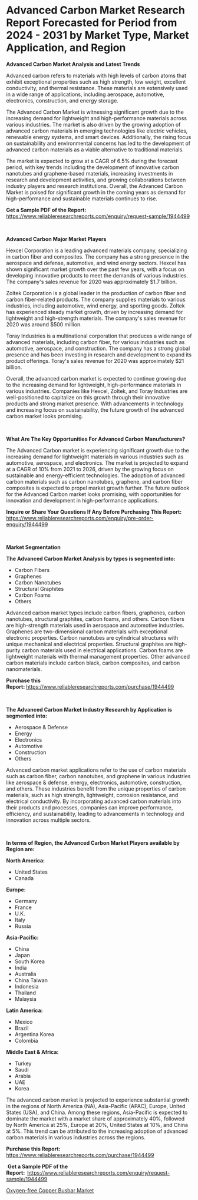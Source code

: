 <p><h1>Advanced Carbon Market Research Report Forecasted for Period from 2024 -  2031 by Market Type, Market Application, and Region</h1></p><p><strong>Advanced Carbon Market Analysis and Latest Trends</strong></p>
<p><p>Advanced carbon refers to materials with high levels of carbon atoms that exhibit exceptional properties such as high strength, low weight, excellent conductivity, and thermal resistance. These materials are extensively used in a wide range of applications, including aerospace, automotive, electronics, construction, and energy storage.</p><p>The Advanced Carbon Market is witnessing significant growth due to the increasing demand for lightweight and high-performance materials across various industries. The market is also driven by the growing adoption of advanced carbon materials in emerging technologies like electric vehicles, renewable energy systems, and smart devices. Additionally, the rising focus on sustainability and environmental concerns has led to the development of advanced carbon materials as a viable alternative to traditional materials.</p><p>The market is expected to grow at a CAGR of 6.5% during the forecast period, with key trends including the development of innovative carbon nanotubes and graphene-based materials, increasing investments in research and development activities, and growing collaborations between industry players and research institutions. Overall, the Advanced Carbon Market is poised for significant growth in the coming years as demand for high-performance and sustainable materials continues to rise.</p></p>
<p><strong>Get a Sample PDF of the Report:&nbsp;</strong> <a href="https://www.reliableresearchreports.com/enquiry/request-sample/1944499">https://www.reliableresearchreports.com/enquiry/request-sample/1944499</a></p>
<p>&nbsp;</p>
<p><strong>Advanced Carbon Major Market Players</strong></p>
<p><p>Hexcel Corporation is a leading advanced materials company, specializing in carbon fiber and composites. The company has a strong presence in the aerospace and defense, automotive, and wind energy sectors. Hexcel has shown significant market growth over the past few years, with a focus on developing innovative products to meet the demands of various industries. The company's sales revenue for 2020 was approximately $1.7 billion.</p><p>Zoltek Corporation is a global leader in the production of carbon fiber and carbon fiber-related products. The company supplies materials to various industries, including automotive, wind energy, and sporting goods. Zoltek has experienced steady market growth, driven by increasing demand for lightweight and high-strength materials. The company's sales revenue for 2020 was around $500 million.</p><p>Toray Industries is a multinational corporation that produces a wide range of advanced materials, including carbon fiber, for various industries such as automotive, aerospace, and construction. The company has a strong global presence and has been investing in research and development to expand its product offerings. Toray's sales revenue for 2020 was approximately $21 billion.</p><p>Overall, the advanced carbon market is expected to continue growing due to the increasing demand for lightweight, high-performance materials in various industries. Companies like Hexcel, Zoltek, and Toray Industries are well-positioned to capitalize on this growth through their innovative products and strong market presence. With advancements in technology and increasing focus on sustainability, the future growth of the advanced carbon market looks promising.</p></p>
<p>&nbsp;</p>
<p><strong>What Are The Key Opportunities For Advanced Carbon Manufacturers?</strong></p>
<p><p>The Advanced Carbon market is experiencing significant growth due to the increasing demand for lightweight materials in various industries such as automotive, aerospace, and electronics. The market is projected to expand at a CAGR of 10% from 2021 to 2026, driven by the growing focus on sustainable and energy-efficient technologies. The adoption of advanced carbon materials such as carbon nanotubes, graphene, and carbon fiber composites is expected to propel market growth further. The future outlook for the Advanced Carbon market looks promising, with opportunities for innovation and development in high-performance applications.</p></p>
<p><strong>Inquire or Share Your Questions If Any Before Purchasing This Report:</strong> <a href="https://www.reliableresearchreports.com/enquiry/pre-order-enquiry/1944499">https://www.reliableresearchreports.com/enquiry/pre-order-enquiry/1944499</a></p>
<p>&nbsp;</p>
<p><strong>Market Segmentation</strong></p>
<p><strong>The Advanced Carbon Market Analysis by types is segmented into:</strong></p>
<p><ul><li>Carbon Fibers</li><li>Graphenes</li><li>Carbon Nanotubes</li><li>Structural Graphites</li><li>Carbon Foams</li><li>Others</li></ul></p>
<p><p>Advanced carbon market types include carbon fibers, graphenes, carbon nanotubes, structural graphites, carbon foams, and others. Carbon fibers are high-strength materials used in aerospace and automotive industries. Graphenes are two-dimensional carbon materials with exceptional electronic properties. Carbon nanotubes are cylindrical structures with unique mechanical and electrical properties. Structural graphites are high-purity carbon materials used in electrical applications. Carbon foams are lightweight materials with thermal management properties. Other advanced carbon materials include carbon black, carbon composites, and carbon nanomaterials.</p></p>
<p><strong>Purchase this Report:&nbsp;</strong><a href="https://www.reliableresearchreports.com/purchase/1944499">https://www.reliableresearchreports.com/purchase/1944499</a></p>
<p>&nbsp;</p>
<p><strong>The Advanced Carbon Market Industry Research by Application is segmented into:</strong></p>
<p><ul><li>Aerospace & Defense</li><li>Energy</li><li>Electronics</li><li>Automotive</li><li>Construction</li><li>Others</li></ul></p>
<p><p>Advanced carbon market applications refer to the use of carbon materials such as carbon fiber, carbon nanotubes, and graphene in various industries like aerospace & defense, energy, electronics, automotive, construction, and others. These industries benefit from the unique properties of carbon materials, such as high strength, lightweight, corrosion resistance, and electrical conductivity. By incorporating advanced carbon materials into their products and processes, companies can improve performance, efficiency, and sustainability, leading to advancements in technology and innovation across multiple sectors.</p></p>
<p>&nbsp;</p>
<p><strong>In terms of Region, the Advanced Carbon Market Players available by Region are:</strong></p>
<p>
    <p> <strong> North America: </strong>
        <ul>
            <li>United States</li>
            <li>Canada</li>
        </ul>
        </p> 
    <p> <strong> Europe: </strong>
        <ul>
            <li>Germany</li>
            <li>France</li>
            <li>U.K.</li>
            <li>Italy</li>
            <li>Russia</li>
        </ul>
        </p> 
    <p> <strong> Asia-Pacific: </strong>
        <ul>
            <li>China</li>
            <li>Japan</li>
            <li>South Korea</li>
            <li>India</li>
            <li>Australia</li>
            <li>China Taiwan</li>
            <li>Indonesia</li>
            <li>Thailand</li>
            <li>Malaysia</li>
        </ul>
        </p> 
    <p> <strong> Latin America: </strong>
        <ul>
            <li>Mexico</li>
            <li>Brazil</li>
            <li>Argentina Korea</li>
            <li>Colombia</li>
        </ul>
        </p> 
    <p> <strong> Middle East & Africa: </strong>
        <ul>
            <li>Turkey</li>
            <li>Saudi</li>
            <li>Arabia</li>
            <li>UAE</li>
            <li>Korea</li>
        </ul>
    </p>
    </p>
<p><p>The advanced carbon market is projected to experience substantial growth in the regions of North America (NA), Asia-Pacific (APAC), Europe, United States (USA), and China. Among these regions, Asia-Pacific is expected to dominate the market with a market share of approximately 40%, followed by North America at 25%, Europe at 20%, United States at 10%, and China at 5%. This trend can be attributed to the increasing adoption of advanced carbon materials in various industries across the regions.</p></p>
<p><strong>Purchase this Report: </strong><a href="https://www.reliableresearchreports.com/purchase/1944499">https://www.reliableresearchreports.com/purchase/1944499</a></p>
<p>&nbsp;<strong>Get a Sample PDF of the Report:&nbsp;&nbsp;</strong><a href="https://www.reliableresearchreports.com/enquiry/request-sample/1944499">https://www.reliableresearchreports.com/enquiry/request-sample/1944499</a></p>
<p><strong></strong></p>
<p><p><a href="https://cautious-neon-760.notion.site/Oxygen-free-Copper-Busbar-Market-Research-Report-The-Key-To-Successful-Business-Strategy-Forecasted-72aeb2188cdd48219563ef37acfe37c2">Oxygen-free Copper Busbar Market</a></p></p>